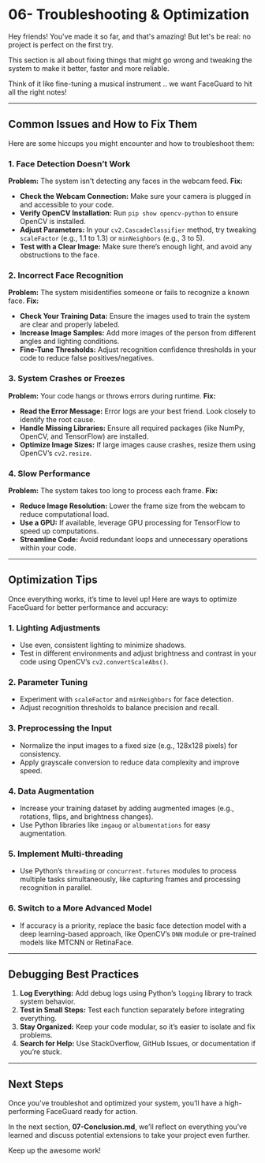 # 06- Troubleshooting & Optimization

Hey friends! You've made it so far, and that's amazing! But let's be real: no project is perfect on the first try.

This section is all about fixing things that might go wrong and tweaking the system to make it better, faster and more reliable.

Think of it like fine-tuning a musical instrument .. we want FaceGuard to hit all the right notes!

---

## Common Issues and How to Fix Them

Here are some hiccups you might encounter and how to troubleshoot them:

### 1. **Face Detection Doesn’t Work**
   **Problem:** The system isn't detecting any faces in the webcam feed.
   **Fix:**
   - **Check the Webcam Connection:** Make sure your camera is plugged in and accessible to your code.
   - **Verify OpenCV Installation:** Run `pip show opencv-python` to ensure OpenCV is installed.
   - **Adjust Parameters:** In your `cv2.CascadeClassifier` method, try tweaking `scaleFactor` (e.g., 1.1 to 1.3) or `minNeighbors` (e.g., 3 to 5).
   - **Test with a Clear Image:** Make sure there’s enough light, and avoid any obstructions to the face.

### 2. **Incorrect Face Recognition**
   **Problem:** The system misidentifies someone or fails to recognize a known face.
   **Fix:**
   - **Check Your Training Data:** Ensure the images used to train the system are clear and properly labeled.
   - **Increase Image Samples:** Add more images of the person from different angles and lighting conditions.
   - **Fine-Tune Thresholds:** Adjust recognition confidence thresholds in your code to reduce false positives/negatives.

### 3. **System Crashes or Freezes**
   **Problem:** Your code hangs or throws errors during runtime.
   **Fix:**
   - **Read the Error Message:** Error logs are your best friend. Look closely to identify the root cause.
   - **Handle Missing Libraries:** Ensure all required packages (like NumPy, OpenCV, and TensorFlow) are installed.
   - **Optimize Image Sizes:** If large images cause crashes, resize them using OpenCV’s `cv2.resize`.

### 4. **Slow Performance**
   **Problem:** The system takes too long to process each frame.
   **Fix:**
   - **Reduce Image Resolution:** Lower the frame size from the webcam to reduce computational load.
   - **Use a GPU:** If available, leverage GPU processing for TensorFlow to speed up computations.
   - **Streamline Code:** Avoid redundant loops and unnecessary operations within your code.

---

## Optimization Tips

Once everything works, it’s time to level up! Here are ways to optimize FaceGuard for better performance and accuracy:

### 1. **Lighting Adjustments**
   - Use even, consistent lighting to minimize shadows.
   - Test in different environments and adjust brightness and contrast in your code using OpenCV’s `cv2.convertScaleAbs()`.

### 2. **Parameter Tuning**
   - Experiment with `scaleFactor` and `minNeighbors` for face detection.
   - Adjust recognition thresholds to balance precision and recall.

### 3. **Preprocessing the Input**
   - Normalize the input images to a fixed size (e.g., 128x128 pixels) for consistency.
   - Apply grayscale conversion to reduce data complexity and improve speed.

### 4. **Data Augmentation**
   - Increase your training dataset by adding augmented images (e.g., rotations, flips, and brightness changes).
   - Use Python libraries like `imgaug` or `albumentations` for easy augmentation.

### 5. **Implement Multi-threading**
   - Use Python’s `threading` or `concurrent.futures` modules to process multiple tasks simultaneously, like capturing frames and processing recognition in parallel.

### 6. **Switch to a More Advanced Model**
   - If accuracy is a priority, replace the basic face detection model with a deep learning-based approach, like OpenCV’s `DNN` module or pre-trained models like MTCNN or RetinaFace.

---

## Debugging Best Practices

1. **Log Everything:** Add debug logs using Python’s `logging` library to track system behavior.
2. **Test in Small Steps:** Test each function separately before integrating everything.
3. **Stay Organized:** Keep your code modular, so it’s easier to isolate and fix problems.
4. **Search for Help:** Use StackOverflow, GitHub Issues, or documentation if you’re stuck.

---

## Next Steps

Once you’ve troubleshot and optimized your system, you’ll have a high-performing FaceGuard ready for action.

In the next section, **07-Conclusion.md**, we’ll reflect on everything you’ve learned and discuss potential extensions to take your project even further.

Keep up the awesome work!

